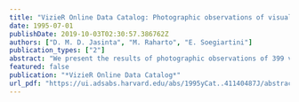 ```yaml
---
title: "VizieR Online Data Catalog: Photographic observations of visual binaries (Jasinta+, 1995)"
date: 1995-07-01
publishDate: 2019-10-03T02:30:57.386762Z
authors: ["D. M. D. Jasinta", "M. Raharto", "E. Soegiartini"]
publication_types: ["2"]
abstract: "We present the results of photographic observations of 399 visual double stars of the Hipparcos Input Catalogue (HIC), observed in the years 1980 and 1990-1991 with the 60-cm double-refractor of the Bosscha Observatory at Lembang, Java. (1 data file)."
featured: false
publication: "*VizieR Online Data Catalog*"
url_pdf: "https://ui.adsabs.harvard.edu/abs/1995yCat..41140487J/abstract"
---
```


